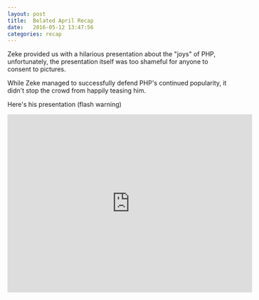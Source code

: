 ```yaml
---
layout: post
title:  Belated April Recap
date:   2016-05-12 13:47:56
categories: recap
---
```

Zeke provided us with a hilarious presentation about the "joys" of PHP, unfortunately, the presentation itself was too shameful for anyone to consent to pictures.

While Zeke managed to successfully defend PHP's continued popularity, it didn't stop the crowd from happily teasing him.

Here's his presentation (flash warning)
<iframe id="iframe_container" frameborder="0" webkitallowfullscreen="" mozallowfullscreen="" allowfullscreen="" width="550" height="400" src="https://prezi.com/embed/l3a2sh28i8pt/?bgcolor=ffffff&amp;lock_to_path=1&amp;autoplay=0&amp;autohide_ctrls=0&amp;landing_data=bHVZZmNaNDBIWnNjdEVENDRhZDFNZGNIUE43MHdLNWpsdFJLb2ZHanI0VDBjUG5KYjhoZmUxZTZyZTBRakNjTm53PT0&amp;landing_sign=2tuDgy0xOvKu7rVol7tzNa1xeetgbdmn7nhVHmG2pQg"></iframe>
